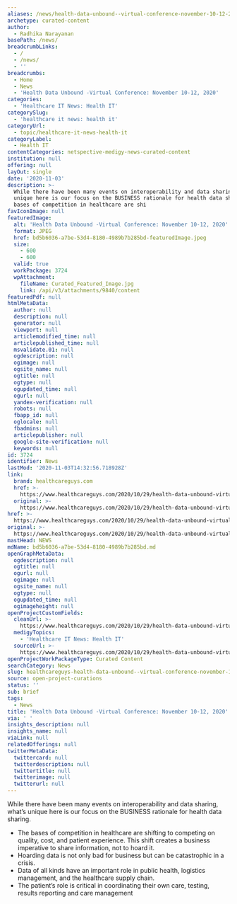 ```yaml
---
aliases: /news/health-data-unbound--virtual-conference-november-10-12-2020
archetype: curated-content
author:
  - Radhika Narayanan
basePath: /news/
breadcrumbLinks:
  - /
  - /news/
  - ''
breadcrumbs:
  - Home
  - News
  - 'Health Data Unbound -Virtual Conference: November 10-12, 2020'
categories:
  - 'Healthcare IT News: Health IT'
categorySlug:
  - 'healthcare it news: health it'
categoryUrl:
  - topic/healthcare-it-news-health-it
categoryLabel:
  - Health IT
contentCategories: netspective-medigy-news-curated-content
institution: null
offering: null
layOut: single
date: '2020-11-03'
description: >-
  While there have been many events on interoperability and data sharing, what’s
  unique here is our focus on the BUSINESS rationale for health data sharing.The
  bases of competition in healthcare are shi
favIconImage: null
featuredImage:
  alt: 'Health Data Unbound -Virtual Conference: November 10-12, 2020'
  format: JPEG
  href: bd5b6036-a7be-53d4-8180-4989b7b285bd-featuredImage.jpeg
  size:
    - 600
    - 600
  valid: true
  workPackage: 3724
  wpAttachment:
    fileName: Curated_Featured_Image.jpg
    link: /api/v3/attachments/9840/content
featuredPdf: null
htmlMetaData:
  author: null
  description: null
  generator: null
  viewport: null
  articlemodified_time: null
  articlepublished_time: null
  msvalidate.01: null
  ogdescription: null
  ogimage: null
  ogsite_name: null
  ogtitle: null
  ogtype: null
  ogupdated_time: null
  ogurl: null
  yandex-verification: null
  robots: null
  fbapp_id: null
  oglocale: null
  fbadmins: null
  articlepublisher: null
  google-site-verification: null
  keywords: null
id: 3724
identifier: News
lastMod: '2020-11-03T14:32:56.718928Z'
link:
  brand: healthcareguys.com
  href: >-
    https://www.healthcareguys.com/2020/10/29/health-data-unbound-virtual-conference-november-10-12-2020/
  original: >-
    https://www.healthcareguys.com/2020/10/29/health-data-unbound-virtual-conference-november-10-12-2020/
href: >-
  https://www.healthcareguys.com/2020/10/29/health-data-unbound-virtual-conference-november-10-12-2020/
original: >-
  https://www.healthcareguys.com/2020/10/29/health-data-unbound-virtual-conference-november-10-12-2020/
mastHead: NEWS
mdName: bd5b6036-a7be-53d4-8180-4989b7b285bd.md
openGraphMetaData:
  ogdescription: null
  ogtitle: null
  ogurl: null
  ogimage: null
  ogsite_name: null
  ogtype: null
  ogupdated_time: null
  ogimageheight: null
openProjectCustomFields:
  cleanUrl: >-
    https://www.healthcareguys.com/2020/10/29/health-data-unbound-virtual-conference-november-10-12-2020/
  medigyTopics:
    - 'Healthcare IT News: Health IT'
  sourceUrl: >-
    https://www.healthcareguys.com/2020/10/29/health-data-unbound-virtual-conference-november-10-12-2020/
openProjectWorkPackageType: Curated Content
searchCategory: News
slug: healthcareguys-health-data-unbound--virtual-conference-november-10-12-2020
source: open-project-curations
status: ''
sub: brief
tags:
  - News
title: 'Health Data Unbound -Virtual Conference: November 10-12, 2020'
via: ' '
insights_description: null
insights_name: null
viaLink: null
relatedOfferings: null
twitterMetaData:
  twittercard: null
  twitterdescription: null
  twittertitle: null
  twitterimage: null
  twitterurl: null
---
```

<p>While there have been many events on interoperability and data sharing, what’s unique here is our focus on the BUSINESS rationale for health data sharing.</p><ul><li>The bases of competition in healthcare are shifting to competing on quality, cost, and patient experience. This shift creates a business imperative to share information, not to hoard it.</li><li>Hoarding data is not only bad for business but can be catastrophic in a crisis.</li><li>Data of all kinds have an important role in public health, logistics management, and the healthcare supply chain.</li><li>The patient’s role is critical in coordinating their own care, testing, results reporting and care management</li></ul>